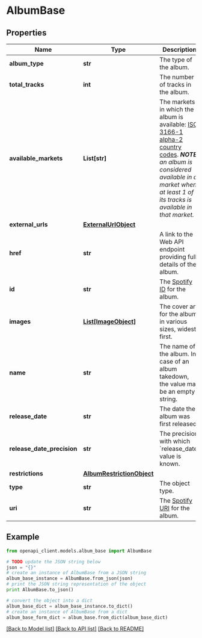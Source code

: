 # AlbumBase


## Properties
Name | Type | Description | Notes
------------ | ------------- | ------------- | -------------
**album_type** | **str** | The type of the album.  | 
**total_tracks** | **int** | The number of tracks in the album. | 
**available_markets** | **List[str]** | The markets in which the album is available: [ISO 3166-1 alpha-2 country codes](http://en.wikipedia.org/wiki/ISO_3166-1_alpha-2). _**NOTE**: an album is considered available in a market when at least 1 of its tracks is available in that market._  | 
**external_urls** | [**ExternalUrlObject**](ExternalUrlObject.md) |  | 
**href** | **str** | A link to the Web API endpoint providing full details of the album.  | 
**id** | **str** | The [Spotify ID](/documentation/web-api/concepts/spotify-uris-ids) for the album.  | 
**images** | [**List[ImageObject]**](ImageObject.md) | The cover art for the album in various sizes, widest first.  | 
**name** | **str** | The name of the album. In case of an album takedown, the value may be an empty string.  | 
**release_date** | **str** | The date the album was first released.  | 
**release_date_precision** | **str** | The precision with which &#x60;release_date&#x60; value is known.  | 
**restrictions** | [**AlbumRestrictionObject**](AlbumRestrictionObject.md) |  | [optional] 
**type** | **str** | The object type.  | 
**uri** | **str** | The [Spotify URI](/documentation/web-api/concepts/spotify-uris-ids) for the album.  | 

## Example

```python
from openapi_client.models.album_base import AlbumBase

# TODO update the JSON string below
json = "{}"
# create an instance of AlbumBase from a JSON string
album_base_instance = AlbumBase.from_json(json)
# print the JSON string representation of the object
print AlbumBase.to_json()

# convert the object into a dict
album_base_dict = album_base_instance.to_dict()
# create an instance of AlbumBase from a dict
album_base_form_dict = album_base.from_dict(album_base_dict)
```
[[Back to Model list]](../README.md#documentation-for-models) [[Back to API list]](../README.md#documentation-for-api-endpoints) [[Back to README]](../README.md)



